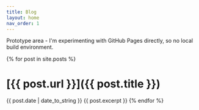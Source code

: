 ```yaml
---
title: Blog
layout: home
nav_order: 1
---
```


Prototype area - I'm experimenting with GitHub Pages directly, so no local build environment.

{% for post in site.posts %}
  # [{{ post.url }}]({{ post.title }})
  {{ post.date | date_to_string }}
  {{ post.excerpt }}
{% endfor %}